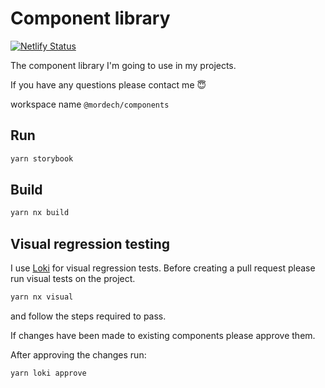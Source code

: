 # Component library

[![Netlify Status](https://api.netlify.com/api/v1/badges/61471929-230b-44ef-bfa3-672d2aa4de64/deploy-status)](https://app.netlify.com/sites/mordech-shared-components/deploys)

The component library I'm going to use in my projects.

If you have any questions please contact me 😇

workspace name `@mordech/components`

## Run
```bash
yarn storybook
```
## Build

```bash
yarn nx build
```
## Visual regression testing
I use [Loki](https://loki.js.org/) for visual regression tests.
Before creating a pull request please run visual tests on the project.
```bash
yarn nx visual
```
and follow the steps required to pass.

If changes have been made to existing components please approve them.

After approving the changes run:
```bash
yarn loki approve
```